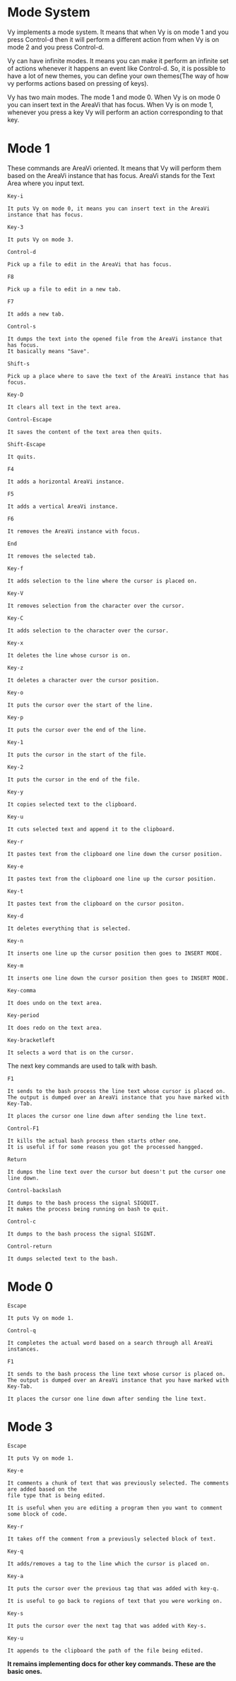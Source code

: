
Mode System
===========

Vy implements a mode system. It means that when Vy is on mode 1 and you press 
Control-d then it will perform a different action from when Vy is on mode 2 and
you press Control-d.

Vy can have infinite modes. It means you can make it perform an infinite set of actions
whenever it happens an event like Control-d. So, it is possible to have a lot of new themes,
you can define your own themes(The way of how vy performs actions based on pressing of keys).

Vy has two main modes. The mode 1 and mode 0.
When Vy is on mode 0 you can insert text in the AreaVi that has focus.
When Vy is on mode 1, whenever you press a key Vy will perform an action corresponding to that key.

Mode 1
======

These commands are AreaVi oriented. It means that Vy will perform them based on the AreaVi instance that has focus.
AreaVi stands for the Text Area where you input text.

~~~
Key-i

It puts Vy on mode 0, it means you can insert text in the AreaVi instance that has focus.
~~~

~~~
Key-3

It puts Vy on mode 3.
~~~

~~~
Control-d

Pick up a file to edit in the AreaVi that has focus.
~~~


~~~
F8

Pick up a file to edit in a new tab.
~~~


~~~
F7

It adds a new tab.
~~~



~~~
Control-s

It dumps the text into the opened file from the AreaVi instance that has focus.
It basically means "Save".
~~~



~~~
Shift-s

Pick up a place where to save the text of the AreaVi instance that has focus.
~~~



~~~
Key-D

It clears all text in the text area.
~~~

~~~
Control-Escape

It saves the content of the text area then quits.
~~~

~~~
Shift-Escape

It quits.
~~~



~~~
F4

It adds a horizontal AreaVi instance.
~~~


~~~
F5

It adds a vertical AreaVi instance.
~~~



~~~
F6

It removes the AreaVi instance with focus.
~~~



~~~
End

It removes the selected tab.
~~~


~~~
Key-f

It adds selection to the line where the cursor is placed on.
~~~



~~~
Key-V

It removes selection from the character over the cursor. 
~~~



~~~
Key-C

It adds selection to the character over the cursor.
~~~

~~~
Key-x

It deletes the line whose cursor is on.
~~~

~~~
Key-z

It deletes a character over the cursor position.
~~~

~~~
Key-o

It puts the cursor over the start of the line. 
~~~

~~~
Key-p

It puts the cursor over the end of the line. 
~~~

~~~
Key-1

It puts the cursor in the start of the file.
~~~

~~~
Key-2

It puts the cursor in the end of the file.
~~~

~~~
Key-y

It copies selected text to the clipboard.
~~~

~~~
Key-u

It cuts selected text and append it to the clipboard.
~~~

~~~
Key-r

It pastes text from the clipboard one line down the cursor position.
~~~

~~~
Key-e

It pastes text from the clipboard one line up the cursor position.
~~~

~~~
Key-t

It pastes text from the clipboard on the cursor positon.
~~~

~~~
Key-d

It deletes everything that is selected.
~~~

~~~
Key-n

It inserts one line up the cursor position then goes to INSERT MODE.
~~~

~~~
Key-m

It inserts one line down the cursor position then goes to INSERT MODE.
~~~

~~~
Key-comma

It does undo on the text area.
~~~

~~~
Key-period

It does redo on the text area.
~~~

~~~
Key-bracketleft

It selects a word that is on the cursor.
~~~

The next key commands are used to talk with bash.

~~~
F1

It sends to the bash process the line text whose cursor is placed on.
The output is dumped over an AreaVi instance that you have marked with Key-Tab.

It places the cursor one line down after sending the line text.
~~~

~~~
Control-F1

It kills the actual bash process then starts other one.
It is useful if for some reason you got the processed hangged.
~~~

~~~
Return

It dumps the line text over the cursor but doesn't put the cursor one line down.
~~~

~~~
Control-backslash

It dumps to the bash process the signal SIGQUIT.
It makes the process being running on bash to quit.
~~~

~~~
Control-c

It dumps to the bash process the signal SIGINT.
~~~

~~~
Control-return

It dumps selected text to the bash.
~~~


Mode 0
======

~~~
Escape

It puts Vy on mode 1.
~~~

~~~
Control-q

It completes the actual word based on a search through all AreaVi instances.
~~~

~~~
F1

It sends to the bash process the line text whose cursor is placed on.
The output is dumped over an AreaVi instance that you have marked with Key-Tab.

It places the cursor one line down after sending the line text.
~~~


Mode 3
======

~~~
Escape

It puts Vy on mode 1.
~~~

~~~
Key-e

It comments a chunk of text that was previously selected. The comments are added based on the
file type that is being edited. 

It is useful when you are editing a program then you want to comment some block of code.
~~~

~~~
Key-r 

It takes off the comment from a previously selected block of text.
~~~

~~~
Key-q

It adds/removes a tag to the line which the cursor is placed on.
~~~

~~~
Key-a

It puts the cursor over the previous tag that was added with key-q.

It is useful to go back to regions of text that you were working on.
~~~

~~~
Key-s

It puts the cursor over the next tag that was added with Key-s.
~~~


~~~
Key-u

It appends to the clipboard the path of the file being edited.
~~~


**It remains implementing docs for other key commands. These are the basic ones.**



